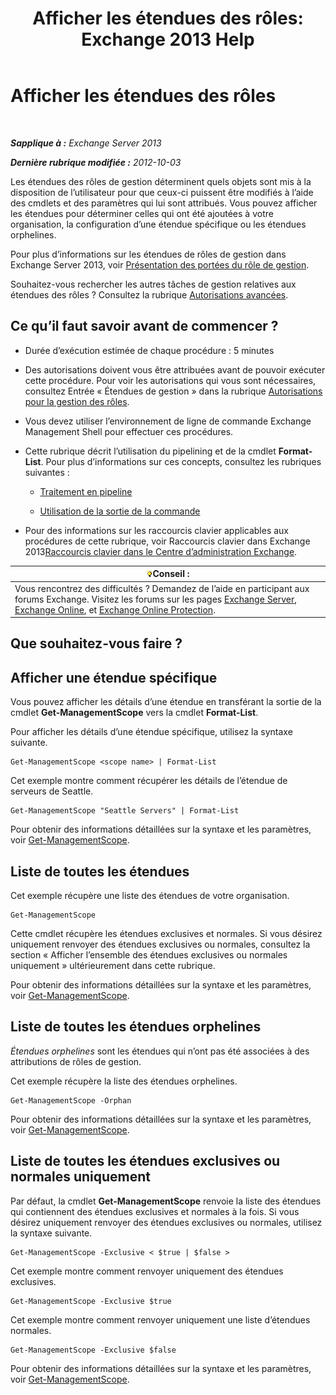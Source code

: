 ﻿---
title: 'Afficher les étendues des rôles: Exchange 2013 Help'
TOCTitle: Afficher les étendues des rôles
ms:assetid: 0bb3a434-6651-473a-94eb-4eb9a34e6f70
ms:mtpsurl: https://technet.microsoft.com/fr-fr/library/Dd335084(v=EXCHG.150)
ms:contentKeyID: 50477528
ms.date: 05/23/2018
mtps_version: v=EXCHG.150
ms.translationtype: MT
---

# Afficher les étendues des rôles

 

_**Sapplique à :** Exchange Server 2013_

_**Dernière rubrique modifiée :** 2012-10-03_

Les étendues des rôles de gestion déterminent quels objets sont mis à la disposition de l’utilisateur pour que ceux-ci puissent être modifiés à l’aide des cmdlets et des paramètres qui lui sont attribués. Vous pouvez afficher les étendues pour déterminer celles qui ont été ajoutées à votre organisation, la configuration d’une étendue spécifique ou les étendues orphelines.

Pour plus d’informations sur les étendues de rôles de gestion dans Exchange Server 2013, voir [Présentation des portées du rôle de gestion](understanding-management-role-scopes-exchange-2013-help.md).

Souhaitez-vous rechercher les autres tâches de gestion relatives aux étendues des rôles ? Consultez la rubrique [Autorisations avancées](advanced-permissions-exchange-2013-help.md).

## Ce qu’il faut savoir avant de commencer ?

  - Durée d’exécution estimée de chaque procédure : 5 minutes

  - Des autorisations doivent vous être attribuées avant de pouvoir exécuter cette procédure. Pour voir les autorisations qui vous sont nécessaires, consultez Entrée « Étendues de gestion » dans la rubrique [Autorisations pour la gestion des rôles](role-management-permissions-exchange-2013-help.md).

  - Vous devez utiliser l’environnement de ligne de commande Exchange Management Shell pour effectuer ces procédures.

  - Cette rubrique décrit l’utilisation du pipelining et de la cmdlet **Format-List**. Pour plus d’informations sur ces concepts, consultez les rubriques suivantes :
    
      - [Traitement en pipeline](https://technet.microsoft.com/fr-fr/library/aa998260\(v=exchg.150\))
    
      - [Utilisation de la sortie de la commande](working-with-command-output-exchange-2013-help.md)

  - Pour des informations sur les raccourcis clavier applicables aux procédures de cette rubrique, voir Raccourcis clavier dans Exchange 2013[Raccourcis clavier dans le Centre d’administration Exchange](keyboard-shortcuts-in-the-exchange-admin-center-exchange-online-protection-help.md).

<table>
<thead>
<tr class="header">
<th><img src="images/Bb125224.tip(EXCHG.150).gif" title="Conseil" alt="Conseil" />Conseil :</th>
</tr>
</thead>
<tbody>
<tr class="odd">
<td>Vous rencontrez des difficultés ? Demandez de l’aide en participant aux forums Exchange. Visitez les forums sur les pages <a href="https://go.microsoft.com/fwlink/p/?linkid=60612">Exchange Server</a>, <a href="https://go.microsoft.com/fwlink/p/?linkid=267542">Exchange Online</a>, et <a href="https://go.microsoft.com/fwlink/p/?linkid=285351">Exchange Online Protection</a>.</td>
</tr>
</tbody>
</table>


## Que souhaitez-vous faire ?

## Afficher une étendue spécifique

Vous pouvez afficher les détails d’une étendue en transférant la sortie de la cmdlet **Get-ManagementScope** vers la cmdlet **Format-List**.

Pour afficher les détails d’une étendue spécifique, utilisez la syntaxe suivante.

    Get-ManagementScope <scope name> | Format-List

Cet exemple montre comment récupérer les détails de l’étendue de serveurs de Seattle.

    Get-ManagementScope "Seattle Servers" | Format-List

Pour obtenir des informations détaillées sur la syntaxe et les paramètres, voir [Get-ManagementScope](https://technet.microsoft.com/fr-fr/library/dd298180\(v=exchg.150\)).

## Liste de toutes les étendues

Cet exemple récupère une liste des étendues de votre organisation.

    Get-ManagementScope

Cette cmdlet récupère les étendues exclusives et normales. Si vous désirez uniquement renvoyer des étendues exclusives ou normales, consultez la section « Afficher l’ensemble des étendues exclusives ou normales uniquement » ultérieurement dans cette rubrique.

Pour obtenir des informations détaillées sur la syntaxe et les paramètres, voir [Get-ManagementScope](https://technet.microsoft.com/fr-fr/library/dd298180\(v=exchg.150\)).

## Liste de toutes les étendues orphelines

*Étendues orphelines* sont les étendues qui n’ont pas été associées à des attributions de rôles de gestion.

Cet exemple récupère la liste des étendues orphelines.

    Get-ManagementScope -Orphan

Pour obtenir des informations détaillées sur la syntaxe et les paramètres, voir [Get-ManagementScope](https://technet.microsoft.com/fr-fr/library/dd298180\(v=exchg.150\)).

## Liste de toutes les étendues exclusives ou normales uniquement

Par défaut, la cmdlet **Get-ManagementScope** renvoie la liste des étendues qui contiennent des étendues exclusives et normales à la fois. Si vous désirez uniquement renvoyer des étendues exclusives ou normales, utilisez la syntaxe suivante.

    Get-ManagementScope -Exclusive < $true | $false >

Cet exemple montre comment renvoyer uniquement des étendues exclusives.

    Get-ManagementScope -Exclusive $true

Cet exemple montre comment renvoyer uniquement une liste d’étendues normales.

    Get-ManagementScope -Exclusive $false

Pour obtenir des informations détaillées sur la syntaxe et les paramètres, voir [Get-ManagementScope](https://technet.microsoft.com/fr-fr/library/dd298180\(v=exchg.150\)).

